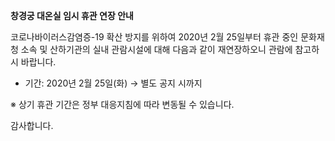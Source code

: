 **창경궁 대온실 임시 휴관 연장 안내**

코로나바이러스감염증-19 확산 방지를 위하여 2020년 2월 25일부터 휴관 중인 문화재청 소속 및 산하기관의 실내 관람시설에 대해 다음과 같이 재연장하오니 관람에 참고하시 바랍니다.

- 기간: 2020년 2월 25일(화) → 별도 공지 시까지

※ 상기 휴관 기간은 정부 대응지침에 따라 변동될 수 있습니다.

감사합니다.
